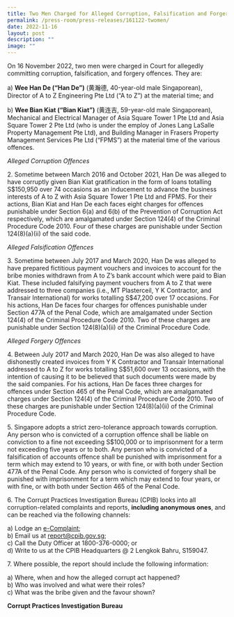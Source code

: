 ```yaml
---
title: Two Men Charged for Alleged Corruption, Falsification and Forgery Offences
permalink: /press-room/press-releases/161122-twomen/
date: 2022-11-16
layout: post
description: ""
image: ""
---
```

On 16 November 2022, two men were charged in Court for allegedly committing corruption, falsification, and forgery offences. They are:

a) **Wee Han De (“Han De”)** (黄瀚德, 40-year-old male Singaporean), Director of A to Z Engineering Pte Ltd (“A to Z”) at the material time; and

b) **Wee Bian Kiat (“Bian Kiat”)** (黄连吉, 59-year-old male Singaporean), Mechanical and Electrical Manager of Asia Square Tower 1 Pte Ltd and Asia Square Tower 2 Pte Ltd (who is under the employ of Jones Lang LaSalle Property Management Pte Ltd), and Building Manager in Frasers Property Management Services Pte Ltd (“FPMS”) at the material time of the various offences.

*Alleged Corruption Offences*

2\. Sometime between March 2016 and October 2021, Han De was alleged to have corruptly given Bian Kiat gratification in the form of loans totalling S$150,950 over 74 occasions as an inducement to advance the business interests of A to Z with Asia Square Tower 1 Pte Ltd and FPMS. For their actions, Bian Kiat and Han De each faces eight charges for offences punishable under Section 6(a) and 6(b) of the Prevention of Corruption Act respectively, which are amalgamated under Section 124(4) of the Criminal Procedure Code 2010. Four of these charges are punishable under Section 124(8)(a)(ii) of the said code.

*Alleged Falsification Offences*

3\. Sometime between July 2017 and March 2020, Han De was alleged to have prepared fictitious payment vouchers and invoices to account for the bribe monies withdrawn from A to Z’s bank account which were paid to Bian Kiat. These included falsifying payment vouchers from A to Z that were addressed to three companies (i.e., MT Plasterceil, Y K Contractor, and Transair International) for works totalling S$47,200 over 17 occasions. For his actions, Han De faces four charges for offences punishable under Section 477A of the Penal Code, which are amalgamated under Section 124(4) of the Criminal Procedure Code 2010. Two of these charges are punishable under Section 124(8)(a)(ii) of the Criminal Procedure Code.

*Alleged Forgery Offences*

4\. Between July 2017 and March 2020, Han De was also alleged to have dishonestly created invoices from Y K Contractor and Transair International addressed to A to Z for works totalling S$51,600 over 13 occasions, with the intention of causing it to be believed that such documents were made by the said companies. For his actions, Han De faces three charges for offences under Section 465 of the Penal Code, which are amalgamated charges under Section 124(4) of the Criminal Procedure Code 2010. Two of these charges are punishable under Section 124(8)(a)(ii) of the Criminal Procedure Code.

5\. Singapore adopts a strict zero-tolerance approach towards corruption. Any person who is convicted of a corruption offence shall be liable on conviction to a fine not exceeding S$100,000 or to imprisonment for a term not exceeding five years or to both. Any person who is convicted of a falsification of accounts offence shall be punished with imprisonment for a term which may extend to 10 years, or with fine, or with both under Section 477A of the Penal Code. Any person who is convicted of forgery shall be punished with imprisonment for a term which may extend to four years, or with fine, or with both under Section 465 of the Penal Code.

6\. The Corrupt Practices Investigation Bureau (CPIB) looks into all corruption-related
complaints and reports, **including anonymous ones**, and can be reached via the
following channels:

a) Lodge an [e-Complaint](/e-services/e-complaint-for-corrupt-conduct);<br>
b) Email us at <a class="spamspan" href="mailto:report@cpib.gov.sg">report@cpib.gov.sg</a>;<br />
c) Call the Duty Officer at 1800-376-0000; or<br />
d) Write to us at the CPIB Headquarters @ 2 Lengkok Bahru, S159047.

7\. Where possible, the report should include the following information:

a) Where, when and how the alleged corrupt act happened?<br />
b) Who was involved and what were their roles?<br />
c) What was the bribe given and the favour shown?

**Corrupt Practices Investigation Bureau**
